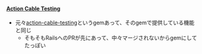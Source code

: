 #### [Action Cable Testing](https://github.com/rails/rails/pull/33659)

* 元々[action-cable-testing](https://github.com/palkan/action-cable-testing)というgemあって、そのgemで提供している機能と同じ
  * そもそもRailsへのPRが先にあって、中々マージされないからgemにしてたっぽい
